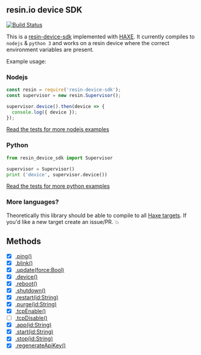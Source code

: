 ## resin.io device SDK

[![Build Status](https://travis-ci.org/resin-io-modules/resin-device-sdk.svg?branch=master)](https://travis-ci.org/resin-io-modules/resin-device-sdk)

This is a [resin-device-sdk](https://docs.resin.io/runtime/supervisor-api) implemented with [HAXE](https://haxe.org/). It currently compiles to `nodejs` & `python 3` and works on a resin device where the correct environment variables are present.

Example usage:

### Nodejs

``` javascript
const resin = require('resin-device-sdk');
const supervisor = new resin.Supervisor();

supervisor.device().then(device => {
  console.log({ device });
});
```

[Read the tests for more nodejs examples](/test/test.js)

### Python

``` python
from resin_device_sdk import Supervisor

supervisor = Supervisor()
print ('device', supervisor.device())
```

[Read the tests for more python examples](/test/test.py)

### More languages?

Theoretically this library should be able to compile to all [Haxe targets](https://haxe.org/documentation/introduction/compiler-targets.html). If you'd like a new target create an issue/PR. 💥

## Methods
- [x] [.ping()](https://docs.resin.io/runtime/supervisor-api/#get-ping)
- [x] [.blink()](https://docs.resin.io/runtime/supervisor-api/#post-v1-blink)
- [x] [.update(force:Bool)](https://docs.resin.io/runtime/supervisor-api/#post-v1-update)
- [x] [.device()](https://docs.resin.io/runtime/supervisor-api/#get-v1-device)
- [x] [.reboot()](https://docs.resin.io/runtime/supervisor-api/#post-v1-reboot)
- [x] [.shutdown()](https://docs.resin.io/runtime/supervisor-api/#post-v1-shutdown)
- [x] [.restart(id:String)](https://docs.resin.io/runtime/supervisor-api/#post-v1-restart)
- [x] [.purge(id:String)](https://docs.resin.io/runtime/supervisor-api/#post-v1-purge)
- [x] [.tcpEnable()](https://docs.resin.io/runtime/supervisor-api/#post-v1-tcp-ping)
- [ ] [.tcpDisable()](https://docs.resin.io/runtime/supervisor-api/#delete-v1-tcp-ping)
- [x] [.app(id:String)](https://docs.resin.io/runtime/supervisor-api/#get-v1-apps-appid)
- [x] [.start(id:String)](https://docs.resin.io/runtime/supervisor-api/#post-v1-apps-appid-start)
- [x] [.stop(id:String)](https://docs.resin.io/runtime/supervisor-api/#post-v1-apps-appid-stop)
- [x] [.regenerateApiKey()](https://docs.resin.io/runtime/supervisor-api/#post-v1-regenerate-api-key)
